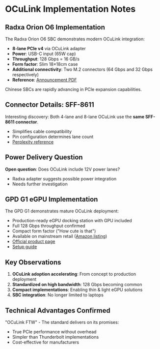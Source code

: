 # OCuLink Implementation Notes

## Radxa Orion O6 Implementation

The Radxa Orion O6 SBC demonstrates modern OCuLink integration:
- **8-lane PCIe v4** via OCuLink adapter
- **Power**: USB-C input (65W cap)
- **Throughput**: 128 Gbps = 16 GB/s
- **Form factor**: Slim 18×18cm case
- **Additional connectivity**: Two M.2 connectors (64 Gbps and 32 Gbps respectively)
- **Reference**: [Announcement PDF](https://dl.radxa.com/orion/o6/radxa_orion_o6_announcement_presentation_2024_12_18.pdf)

Chinese SBCs are rapidly advancing in PCIe expansion capabilities.

## Connector Details: SFF-8611

Interesting discovery: Both 4-lane and 8-lane OCuLink use the **same SFF-8611 connector**.
- Simplifies cable compatibility
- Pin configuration determines lane count
- [Perplexity reference](https://www.perplexity.ai/search/what-is-the-name-of-the-socket-eQS5UtflQYmFLQ1ifonyaA)

## Power Delivery Question

**Open question**: Does OCuLink include 12V power lanes?
- Radxa adapter suggests possible power integration
- Needs further investigation

## GPD G1 eGPU Implementation

The GPD G1 demonstrates mature OCuLink deployment:
- Production-ready eGPU docking station with GPU included
- Full 128 Gbps throughput confirmed
- Compact form factor ("How cute is that")
- Available on mainstream retail ([Amazon listing](https://www.amazon.com/GPD-Docking-Station-Charger-Perfect/dp/B0CHMXSG8Y))
- [Official product page](https://www.gpd.hk/gpdg1graphics)
- [Setup guide](https://gpdstore.net/kb/accessories-support-hub/kb-article/getting-started-with-the-gpd-g1-egpu-docking-station/)

## Key Observations

1. **OCuLink adoption accelerating**: From concept to production deployment
2. **Standardized on high bandwidth**: 128 Gbps becoming common
3. **Compact implementations**: Enabling thin & light eGPU solutions
4. **SBC integration**: No longer limited to laptops

## Technical Advantages Confirmed

"OCuLink FTW" - The standard delivers on its promises:
- True PCIe performance without overhead
- Simpler than Thunderbolt implementations
- Cost-effective for manufacturers